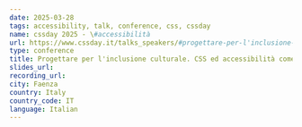 ```yaml
---
date: 2025-03-28
tags: accessibility, talk, conference, css, cssday
name: cssday 2025 - \#accessibilità
url: https://www.cssday.it/talks_speakers/#progettare-per-l'inclusione-culturale
type: conference
title: Progettare per l'inclusione culturale. CSS ed accessibilità come strumenti chiave (Lightning talk)
slides_url:
recording_url:
city: Faenza
country: Italy
country_code: IT
language: Italian
---
```

